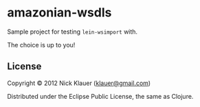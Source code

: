 # amazonian-wsdls

Sample project for testing `lein-wsimport` with.

The choice is up to you!

## License

Copyright © 2012 Nick Klauer (klauer@gmail.com)

Distributed under the Eclipse Public License, the same as Clojure.
